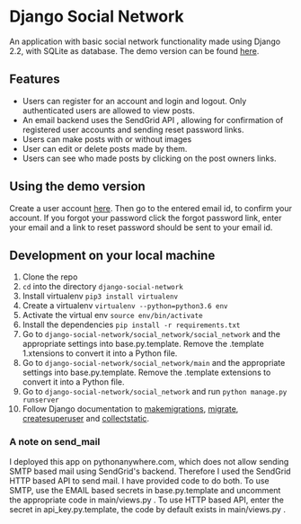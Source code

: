 # Django Social Network

An application with basic social network functionality made using Django 2.2, with SQLite as database. The demo version can be found [here](https://khansubhan95.pythonanywhere.com).

## Features

- Users can register for an account and login and logout. Only authenticated users are allowed to view posts.
- An email backend uses the SendGrid API , allowing for confirmation of registered user accounts and sending reset password links.
- Users can make posts with or without images
- User can edit or delete posts made by them.
- Users can see who made posts by clicking on the post owners links.


## Using the demo version

Create a user account [here](https://khansubhan95.pythonanywhere.com). Then go to the entered email id, to confirm your account. If you forgot your password click the forgot password link, enter your email and a link to reset password should be sent to your email id.

## Development on your local machine

1. Clone the repo
1. `cd` into the directory `django-social-network`
1. Install virtualenv `pip3 install virtualenv`
1. Create a virtualenv `virtualenv --python=python3.6 env`
1. Activate the virtual env `source env/bin/activate`
1. Install the dependencies `pip install -r requirements.txt`
1. Go to `django-social-network/social_network/social_network` and the appropriate settings into base.py.template. Remove the .template 1.xtensions to convert it into a Python file.
1. Go to `django-social-network/social_network/main` and the appropriate settings into base.py.template. Remove the .template extensions to convert it into a Python file.
1. Go to `django-social-network/social_network` and run `python manage.py runserver`
1. Follow Django documentation to [makemigrations](https://docs.djangoproject.com/en/2.2/ref/django-admin/#makemigrations), [migrate](https://docs.djangoproject.com/en/2.2/ref/django-admin/#migrate), [createsuperuser](https://docs.djangoproject.com/en/2.2/ref/django-admin/#createsuperuser) and [collectstatic](https://docs.djangoproject.com/en/2.2/ref/django-admin/#collectstatic).

### A note on send_mail

I deployed this app on pythonanywhere.com, which does not allow sending SMTP based mail using SendGrid's backend. Therefore I used the SendGrid HTTP based API to send mail. I have provided code to do both. To use SMTP, use the EMAIL based secrets in base.py.template and uncomment the appropriate code in main/views.py . To use HTTP based API, enter the secret in api_key.py.template, the code by default exists in main/views.py . 